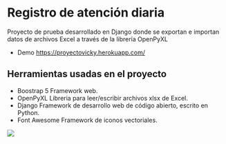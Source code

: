 # Registro de atención diaria
Proyecto de prueba desarrollado en Django donde se exportan e importan datos de archivos Excel a través de la librería OpenPyXL
- Demo https://proyectovicky.herokuapp.com/
## Herramientas usadas en el proyecto
- Boostrap 5  Framework web.
- OpenPyXL  Libreria para leer/escribir archivos xlsx de Excel.
- Django  Framework de desarrollo web de código abierto, escrito en Python.
- Font Awesome  Framework de iconos vectoriales.

![](https://repository-images.githubusercontent.com/299468489/579f0900-0b58-11eb-8f3a-aa1743c85244)
